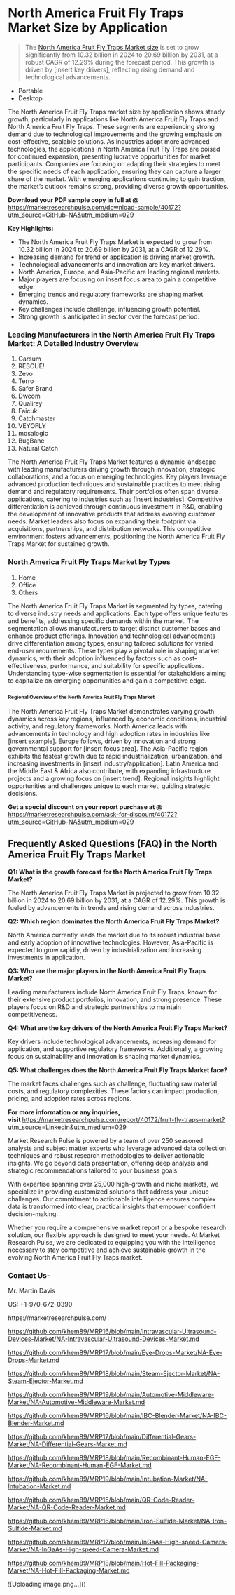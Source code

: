 <h1>North America Fruit Fly Traps Market&nbsp;Size by Application</h1><blockquote><p>The <a href="https://marketresearchpulse.com/download-sample/40172?utm_source=GitHub-NA&amp;utm_medium=029">North America Fruit Fly Traps Market size</a> is set to grow significantly from 10.32 billion in 2024 to 20.69 billion by 2031, at a robust CAGR of 12.29% during the forecast period. This growth is driven by [insert key drivers], reflecting rising demand and technological advancements.</p></blockquote><ul><li>Portable<li> Desktop</li></ul><p>The North America Fruit Fly Traps market size by application shows steady growth, particularly in applications like North America Fruit Fly Traps and North America Fruit Fly Traps. These segments are experiencing strong demand due to technological improvements and the growing emphasis on cost-effective, scalable solutions. As industries adopt more advanced technologies, the applications in North America Fruit Fly Traps are poised for continued expansion, presenting lucrative opportunities for market participants. Companies are focusing on adapting their strategies to meet the specific needs of each application, ensuring they can capture a larger share of the market. With emerging applications continuing to gain traction, the market’s outlook remains strong, providing diverse growth opportunities.</p><p><strong>Download your PDF sample copy in full at @ </strong><a href="https://marketresearchpulse.com/download-sample/40172?utm_source=GitHub-NA&amp;utm_medium=029">https://marketresearchpulse.com/download-sample/40172?utm_source=GitHub-NA&amp;utm_medium=029</a></p><p><strong>Key Highlights: </strong></p><ul><li>The North America Fruit Fly Traps Market is expected to grow from 10.32 billion in 2024 to 20.69 billion by 2031, at a CAGR of 12.29%.</li><li>Increasing demand for trend or application is driving market growth.</li><li>Technological advancements and innovation are key market drivers.</li><li>North America, Europe, and Asia-Pacific are leading regional markets.</li><li>Major players are focusing on insert focus area to gain a competitive edge.</li><li>Emerging trends and regulatory frameworks are shaping market dynamics.</li><li>Key challenges include challenge, influencing growth potential.</li><li>Strong growth is anticipated in sector over the forecast period.</li></ul><h3>Leading Manufacturers in the North America Fruit Fly Traps Market: A Detailed Industry Overview</h3><ol><li>Garsum</li><li>RESCUE!</li><li>Zevo</li><li>Terro</li><li>Safer Brand</li><li>Dwcom</li><li>Qualirey</li><li>Faicuk</li><li>Catchmaster</li><li>VEYOFLY</li><li>mosalogic</li><li>BugBane</li><li>Natural Catch</li></ol><div class="flex max-w-full flex-col flex-grow"><div class="min-h-8 text-message flex w-full flex-col items-end gap-2 whitespace-normal break-words [.text-message+&amp;]:mt-5" dir="auto" data-message-author-role="assistant" data-message-id="fd8432e4-4910-450d-b182-61b7bfb0a01f" data-message-model-slug="gpt-4o"><div class="flex w-full flex-col gap-1 empty:hidden first:pt-[3px]"><div class="markdown prose w-full break-words dark:prose-invert light"><p>The North America Fruit Fly Traps Market features a dynamic landscape with leading manufacturers driving growth through innovation, strategic collaborations, and a focus on emerging technologies. Key players leverage advanced production techniques and sustainable practices to meet rising demand and regulatory requirements. Their portfolios often span diverse applications, catering to industries such as [insert industries]. Competitive differentiation is achieved through continuous investment in R&amp;D, enabling the development of innovative products that address evolving customer needs. Market leaders also focus on expanding their footprint via acquisitions, partnerships, and distribution networks. This competitive environment fosters advancements, positioning the North America Fruit Fly Traps Market for sustained growth.</p></div></div></div></div><h3>North America Fruit Fly Traps Market by Types</h3><ol><li>Home<li> Office<li> Others</li></ol><div class="flex max-w-full flex-col flex-grow"><div class="min-h-8 text-message flex w-full flex-col items-end gap-2 whitespace-normal break-words [.text-message+&amp;]:mt-5" dir="auto" data-message-author-role="assistant" data-message-id="084470be-0bb7-4664-bddf-5156b4f41249" data-message-model-slug="gpt-4o-mini"><div class="flex w-full flex-col gap-1 empty:hidden first:pt-[3px]"><div class="markdown prose w-full break-words dark:prose-invert light"><p>The North America Fruit Fly Traps Market is segmented by types, catering to diverse industry needs and applications. Each type offers unique features and benefits, addressing specific demands within the market. The segmentation allows manufacturers to target distinct customer bases and enhance product offerings. Innovation and technological advancements drive differentiation among types, ensuring tailored solutions for varied end-user requirements. These types play a pivotal role in shaping market dynamics, with their adoption influenced by factors such as cost-effectiveness, performance, and suitability for specific applications. Understanding type-wise segmentation is essential for stakeholders aiming to capitalize on emerging opportunities and gain a competitive edge.</p></div></div></div></div><h3><span style="font-size: 11px;">Regional Overview of the North America Fruit Fly Traps Market</span></h3><div class="flex max-w-full flex-col flex-grow"><div class="min-h-8 text-message flex w-full flex-col items-end gap-2 whitespace-normal break-words [.text-message+&amp;]:mt-5" dir="auto" data-message-author-role="assistant" data-message-id="e9038762-ce64-4e30-91c9-9bd413514231" data-message-model-slug="gpt-4o-mini"><div class="flex w-full flex-col gap-1 empty:hidden first:pt-[3px]"><div class="markdown prose w-full break-words dark:prose-invert light"><p>The North America Fruit Fly Traps Market demonstrates varying growth dynamics across key regions, influenced by economic conditions, industrial activity, and regulatory frameworks. North America leads with advancements in technology and high adoption rates in industries like [insert example]. Europe follows, driven by innovation and strong governmental support for [insert focus area]. The Asia-Pacific region exhibits the fastest growth due to rapid industrialization, urbanization, and increasing investments in [insert industry/application]. Latin America and the Middle East &amp; Africa also contribute, with expanding infrastructure projects and a growing focus on [insert trend]. Regional insights highlight opportunities and challenges unique to each market, guiding strategic decisions.</p></div></div></div></div><p><strong>Get a special discount on your report purchase at @ </strong><a href="https://marketresearchpulse.com/ask-for-discount/40172?utm_source=GitHub-NA&amp;utm_medium=029">https://marketresearchpulse.com/ask-for-discount/40172?utm_source=GitHub-NA&amp;utm_medium=029</a></p><h2>Frequently Asked Questions (FAQ) in the North America Fruit Fly Traps Market</h2><p><strong>Q1: What is the growth forecast for the North America Fruit Fly Traps Market?</strong></p><p>The North America Fruit Fly Traps Market is projected to grow from 10.32 billion in 2024 to 20.69 billion by 2031, at a CAGR of 12.29%. This growth is fueled by advancements in trends and rising demand across industries.</p><p><strong>Q2: Which region dominates the North America Fruit Fly Traps Market?</strong></p><p>North America currently leads the market due to its robust industrial base and early adoption of innovative technologies. However, Asia-Pacific is expected to grow rapidly, driven by industrialization and increasing investments in application.</p><p><strong>Q3: Who are the major players in the North America Fruit Fly Traps Market?</strong></p><p>Leading manufacturers include North America Fruit Fly Traps, known for their extensive product portfolios, innovation, and strong presence. These players focus on R&amp;D and strategic partnerships to maintain competitiveness.</p><p><strong>Q4: What are the key drivers of the North America Fruit Fly Traps Market?</strong></p><p>Key drivers include technological advancements, increasing demand for application, and supportive regulatory frameworks. Additionally, a growing focus on sustainability and innovation is shaping market dynamics.</p><p><strong>Q5: What challenges does the North America Fruit Fly Traps Market face?</strong></p><p>The market faces challenges such as challenge, fluctuating raw material costs, and regulatory complexities. These factors can impact production, pricing, and adoption rates across regions.</p><p><strong>For more information or any inquiries, visit&nbsp;</strong><a href="https://marketresearchpulse.com/report/40172/fruit-fly-traps-market?utm_source=Linkedin&utm_medium=029">https://marketresearchpulse.com/report/40172/fruit-fly-traps-market?utm_source=Linkedin&utm_medium=029</a></p><p>Market Research Pulse is powered by a team of over 250 seasoned analysts and subject matter experts who leverage advanced data collection techniques and robust research methodologies to deliver actionable insights. We go beyond data presentation, offering deep analysis and strategic recommendations tailored to your business goals.</p><p>With expertise spanning over 25,000 high-growth and niche markets, we specialize in providing customized solutions that address your unique challenges. Our commitment to actionable intelligence ensures complex data is transformed into clear, practical insights that empower confident decision-making.</p><p>Whether you require a comprehensive market report or a bespoke research solution, our flexible approach is designed to meet your needs. At Market Research Pulse, we are dedicated to equipping you with the intelligence necessary to stay competitive and achieve sustainable growth in the evolving North America Fruit Fly Traps market.</p><h3><strong>Contact Us-</strong></h3><p>Mr. Martin Davis</p><p>US: +1-970-672-0390</p><p>https://marketresearchpulse.com/</p><p><a href="https://github.com/khem89/MRP16/blob/main/Intravascular-Ultrasound-Devices-Market/NA-Intravascular-Ultrasound-Devices-Market.md">https://github.com/khem89/MRP16/blob/main/Intravascular-Ultrasound-Devices-Market/NA-Intravascular-Ultrasound-Devices-Market.md</a></p><p><a href="https://github.com/khem89/MRP17/blob/main/Eye-Drops-Market/NA-Eye-Drops-Market.md">https://github.com/khem89/MRP17/blob/main/Eye-Drops-Market/NA-Eye-Drops-Market.md</a></p><p><a href="https://github.com/khem89/MRP18/blob/main/Steam-Ejector-Market/NA-Steam-Ejector-Market.md">https://github.com/khem89/MRP18/blob/main/Steam-Ejector-Market/NA-Steam-Ejector-Market.md</a></p><p><a href="https://github.com/khem89/MRP19/blob/main/Automotive-Middleware-Market/NA-Automotive-Middleware-Market.md">https://github.com/khem89/MRP19/blob/main/Automotive-Middleware-Market/NA-Automotive-Middleware-Market.md</a></p><p><a href="https://github.com/khem89/MRP16/blob/main/IBC-Blender-Market/NA-IBC-Blender-Market.md">https://github.com/khem89/MRP16/blob/main/IBC-Blender-Market/NA-IBC-Blender-Market.md</a></p><p><a href="https://github.com/khem89/MRP17/blob/main/Differential-Gears-Market/NA-Differential-Gears-Market.md">https://github.com/khem89/MRP17/blob/main/Differential-Gears-Market/NA-Differential-Gears-Market.md</a></p><p><a href="https://github.com/khem89/MRP18/blob/main/Recombinant-Human-EGF-Market/NA-Recombinant-Human-EGF-Market.md">https://github.com/khem89/MRP18/blob/main/Recombinant-Human-EGF-Market/NA-Recombinant-Human-EGF-Market.md</a></p><p><a href="https://github.com/khem89/MRP19/blob/main/Intubation-Market/NA-Intubation-Market.md">https://github.com/khem89/MRP19/blob/main/Intubation-Market/NA-Intubation-Market.md</a></p><p><a href="https://github.com/khem89/MRP15/blob/main/QR-Code-Reader-Market/NA-QR-Code-Reader-Market.md">https://github.com/khem89/MRP15/blob/main/QR-Code-Reader-Market/NA-QR-Code-Reader-Market.md</a></p><p><a href="https://github.com/khem89/MRP16/blob/main/Iron-Sulfide-Market/NA-Iron-Sulfide-Market.md">https://github.com/khem89/MRP16/blob/main/Iron-Sulfide-Market/NA-Iron-Sulfide-Market.md</a></p><p><a href="https://github.com/khem89/MRP17/blob/main/InGaAs-High-speed-Camera-Market/NA-InGaAs-High-speed-Camera-Market.md">https://github.com/khem89/MRP17/blob/main/InGaAs-High-speed-Camera-Market/NA-InGaAs-High-speed-Camera-Market.md</a></p><p><a href="https://github.com/khem89/MRP18/blob/main/Hot-Fill-Packaging-Market/NA-Hot-Fill-Packaging-Market.md">https://github.com/khem89/MRP18/blob/main/Hot-Fill-Packaging-Market/NA-Hot-Fill-Packaging-Market.md</a></p>
![Uploading image.png…]()
